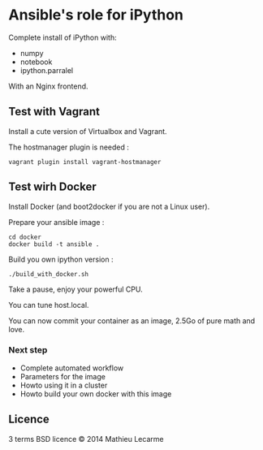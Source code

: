 Ansible's role for iPython
==========================

Complete install of iPython with:
 - numpy
 - notebook
 - ipython.parralel

With an Nginx frontend.

Test with Vagrant
-----------------

Install a cute version of Virtualbox and Vagrant.

The hostmanager plugin is needed :

    vagrant plugin install vagrant-hostmanager

Test wirh Docker
----------------

Install Docker (and boot2docker if you are not a Linux user).

Prepare your ansible image :

    cd docker
    docker build -t ansible .

Build you own ipython version :

    ./build_with_docker.sh

Take a pause, enjoy your powerful CPU.

You can tune host.local.

You can now commit your container as an image, 2.5Go of pure math and love.

### Next step

 * Complete automated workflow
 * Parameters for the image
 * Howto using it in a cluster
 * Howto build your own docker with this image

Licence
-------

3 terms BSD licence © 2014 Mathieu Lecarme
